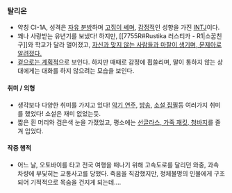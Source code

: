 ### 탈리온
- 약칭 CI-1A, 성격은 [자유 분방](https://namu.wiki/w/ADHD)하며 [고집이 쎄며](https://namu.wiki/w/%EA%B4%B4%EC%A7%9C), [감정적](https://namu.wiki/w/%EB%8B%A4%ED%98%88%EC%A7%88)인 성향을 가진 [INTJ](https://namu.wiki/w/INTJ)이다.
- 꽤나 사랑받는 유년기를 보냈다! 하지만, [[7755R#Rustika 러스티카 - R1|소꿉친구]]와 학교가 달라 멀어졌고, [자신과 맞지 않는 사람들과 마찰이 생기며, 문제아로 알려졌다.](https://namu.wiki/w/%EB%B9%84%ED%96%89%20%EC%B2%AD%EC%86%8C%EB%85%84)
- [겉으로는 계획적](https://namu.wiki/w/%EC%99%B8%EA%B0%95%EB%82%B4%EC%9C%A0)으로 보인다. 하지만 때때로 감정에 휩쓸리며, 말이 통하지 않는 상대에게는 대화를 하지 않으려는 모습을 보인다.

#### 취미 / 외형
- 생각보다 다양한 취미를 가지고 있다! [악기 연주](https://namu.wiki/w/%EC%8A%A4%EC%BF%A8%20%EB%B0%B4%EB%93%9C), [방송](https://namu.wiki/w/%EC%8A%A4%ED%8A%B8%EB%A6%AC%EB%A8%B8), [소설 집필](https://namu.wiki/w/%EC%9D%B8%ED%84%B0%EB%84%B7%20%EC%86%8C%EC%84%A4)등 여러가지 취미를 했었다! 소설은 재미 없었는듯.
- 짧은 흰 머리와 검은색 눈을 가졌었고, 평소에는 [선글라스, 가죽 재킷, 청바지](https://namu.wiki/w/%ED%8F%AD%EC%A3%BC%EC%A1%B1#s-5.3)를 즐겨 입었다.

#### 작중 행적
- 어느 날, 오토바이를 타고 전국 여행을 떠나기 위해 고속도로를 달리던 와중, 과속 차량에 부딫히는 교통사고를 당했다. 죽음을 직감했지만, 정체불명의 인물에게 구조되어 기적적으로 목숨을 건지게 되는데....